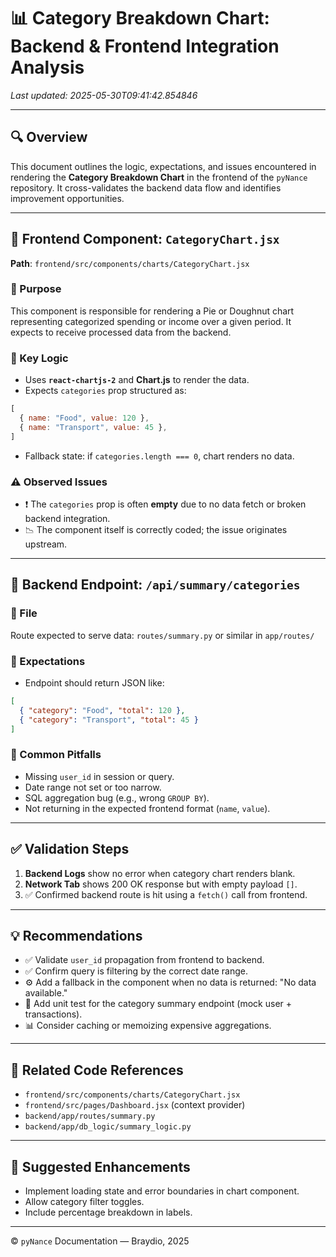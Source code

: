 
# 📊 Category Breakdown Chart: Backend & Frontend Integration Analysis

_Last updated: 2025-05-30T09:41:42.854846_

---

## 🔍 Overview

This document outlines the logic, expectations, and issues encountered in rendering the **Category Breakdown Chart** in the frontend of the `pyNance` repository. It cross-validates the backend data flow and identifies improvement opportunities.

---

## 📁 Frontend Component: `CategoryChart.jsx`

**Path**: `frontend/src/components/charts/CategoryChart.jsx`

### 🔧 Purpose

This component is responsible for rendering a Pie or Doughnut chart representing categorized spending or income over a given period. It expects to receive processed data from the backend.

### 🔑 Key Logic

- Uses **`react-chartjs-2`** and **Chart.js** to render the data.
- Expects `categories` prop structured as:

```js
[
  { name: "Food", value: 120 },
  { name: "Transport", value: 45 },
]
```

- Fallback state: if `categories.length === 0`, chart renders no data.

### ⚠️ Observed Issues

- ❗ The `categories` prop is often **empty** due to no data fetch or broken backend integration.
- 📉 The component itself is correctly coded; the issue originates upstream.

---

## 🧠 Backend Endpoint: `/api/summary/categories`

### 📁 File

Route expected to serve data: `routes/summary.py` or similar in `app/routes/`

### 🔎 Expectations

- Endpoint should return JSON like:

```json
[
  { "category": "Food", "total": 120 },
  { "category": "Transport", "total": 45 }
]
```

### 🚨 Common Pitfalls

- Missing `user_id` in session or query.
- Date range not set or too narrow.
- SQL aggregation bug (e.g., wrong `GROUP BY`).
- Not returning in the expected frontend format (`name`, `value`).

---

## ✅ Validation Steps

1. **Backend Logs** show no error when category chart renders blank.
2. **Network Tab** shows 200 OK response but with empty payload `[]`.
3. ✅ Confirmed backend route is hit using a `fetch()` call from frontend.

---

## 💡 Recommendations

- ✅ Validate `user_id` propagation from frontend to backend.
- ✅ Confirm query is filtering by the correct date range.
- ⚙️ Add a fallback in the component when no data is returned: "No data available."
- 🧪 Add unit test for the category summary endpoint (mock user + transactions).
- 📊 Consider caching or memoizing expensive aggregations.

---

## 🔗 Related Code References

- `frontend/src/components/charts/CategoryChart.jsx`
- `frontend/src/pages/Dashboard.jsx` (context provider)
- `backend/app/routes/summary.py`
- `backend/app/db_logic/summary_logic.py`

---

## 📌 Suggested Enhancements

- Implement loading state and error boundaries in chart component.
- Allow category filter toggles.
- Include percentage breakdown in labels.

---

© `pyNance` Documentation — Braydio, 2025
